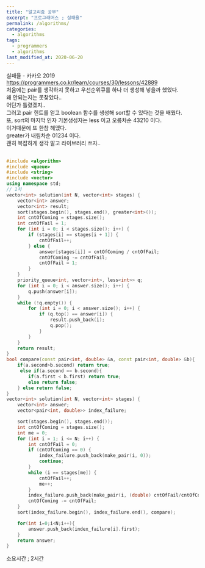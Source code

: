 ```yaml
---
title: "알고리즘 공부"
excerpt: "프로그래머스 ; 실패율"
permalink: /algorithms/
categories:
  - algorithms
tags:
  - programmers
  - algorithms
last_modified_at: 2020-06-20
---
```


실패율 - 카카오 2019  
<https://programmers.co.kr/learn/courses/30/lessons/42889>  
처음에는 pair를 생각하지 못하고 우선순위큐를 하나 더 생성해 넣을까 했었다.  
왜 안되는지는 못찾았다..  
어딘가 틀렸겠지..  
그러고 pair 힌트를 얻고 boolean 함수를 생성해 sort할 수 있다는 것을 배웠다.  
또, sort의 마지막 인자 기본생성자는 less 이고 오름차순 43210 이다.  
이거때문에 또 한참 헤맸다.  
greater가 내림차순 01234 이다.  
괜히 복잡하게 생각 말고 라이브러리 쓰자..  
<br>
```cpp
#include <algorithm>
#include <queue>
#include <string>
#include <vector>
using namespace std;
// 1차
vector<int> solution(int N, vector<int> stages) {
    vector<int> answer;
    vector<int> result;
    sort(stages.begin(), stages.end(), greater<int>());
    int cntOfComing = stages.size();
    int cntOfFail = 1;
    for (int i = 0; i < stages.size(); i++) {
        if (stages[i] == stages[i + 1]) {
            cntOfFail++;
        } else {
            answer[stages[i]] = cntOfComing / cntOfFail;
            cntOfComing -= cntOfFail;
            cntOfFail = 1;
        }
    }
    priority_queue<int, vector<int>, less<int>> q;
    for (int i = 0; i < answer.size(); i++) {
        q.push(answer[i]);
    }
    while (!q.empty()) {
        for (int i = 0; i < answer.size(); i++) {
            if (q.top() == answer[i]) {
                result.push_back(i);
                q.pop();
            }
        }
    }
    return result;
}
bool compare(const pair<int, double> &a, const pair<int, double> &b){
    if(a.second>b.second) return true;
     else if(a.second == b.second){
        if(a.first < b.first) return true;
        else return false;
    } else return false;
}
vector<int> solution(int N, vector<int> stages) {
    vector<int> answer;
    vector<pair<int, double>> index_failure;

    sort(stages.begin(), stages.end());
    int cntOfComing = stages.size();
    int me = 0;
    for (int i = 1; i <= N; i++) {
        int cntOfFail = 0;
        if (cntOfComing == 0) {
            index_failure.push_back(make_pair(i, 0));
            continue;
        }
        while (i == stages[me]) {
            cntOfFail++;
            me++;
        }
        index_failure.push_back(make_pair(i, (double) cntOfFail/cntOfComing));
        cntOfComing -= cntOfFail;
    }
    sort(index_failure.begin(), index_failure.end(), compare);

    for(int i=0;i<N;i++){
        answer.push_back(index_failure[i].first);
    }
    return answer;
}
```
소요시간 ; 2시간
